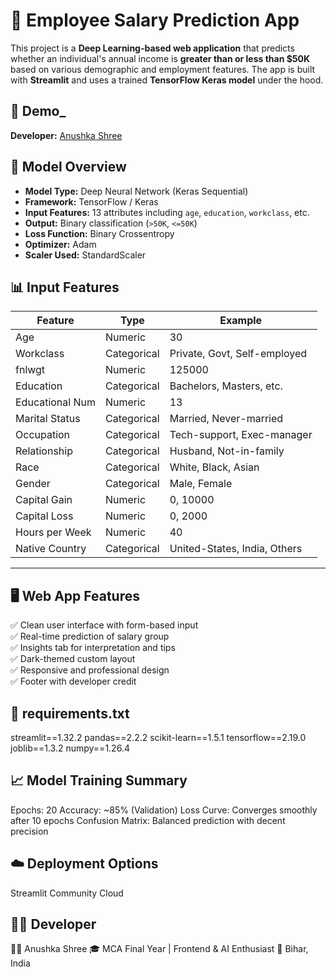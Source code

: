 # 💼 Employee Salary Prediction App

This project is a **Deep Learning-based web application** that predicts whether an individual's annual income is **greater than or less than $50K** based on various demographic and employment features. The app is built with **Streamlit** and uses a trained **TensorFlow Keras model** under the hood.

## 🚀 Demo_  
**Developer:** [Anushka Shree](https://github.com/Anushka407)


## 🧠 Model Overview

- **Model Type:** Deep Neural Network (Keras Sequential)
- **Framework:** TensorFlow / Keras
- **Input Features:** 13 attributes including `age`, `education`, `workclass`, etc.
- **Output:** Binary classification (`>50K`, `<=50K`)
- **Loss Function:** Binary Crossentropy
- **Optimizer:** Adam
- **Scaler Used:** StandardScaler


## 📊 Input Features

| Feature           | Type         | Example                        |
|------------------|--------------|--------------------------------|
| Age              | Numeric      | 30                             |
| Workclass        | Categorical  | Private, Govt, Self-employed   |
| fnlwgt           | Numeric      | 125000                         |
| Education        | Categorical  | Bachelors, Masters, etc.       |
| Educational Num  | Numeric      | 13                             |
| Marital Status   | Categorical  | Married, Never-married         |
| Occupation       | Categorical  | Tech-support, Exec-manager     |
| Relationship     | Categorical  | Husband, Not-in-family         |
| Race             | Categorical  | White, Black, Asian            |
| Gender           | Categorical  | Male, Female                   |
| Capital Gain     | Numeric      | 0, 10000                       |
| Capital Loss     | Numeric      | 0, 2000                        |
| Hours per Week   | Numeric      | 40                             |
| Native Country   | Categorical  | United-States, India, Others   |

---

## 🖥️ Web App Features

✅ Clean user interface with form-based input  
✅ Real-time prediction of salary group  
✅ Insights tab for interpretation and tips  
✅ Dark-themed custom layout  
✅ Responsive and professional design  
✅ Footer with developer credit


## 🧪 requirements.txt
streamlit==1.32.2
pandas==2.2.2
scikit-learn==1.5.1
tensorflow==2.19.0
joblib==1.3.2
numpy==1.26.4

## 📈 Model Training Summary
Epochs: 20
Accuracy: ~85% (Validation)
Loss Curve: Converges smoothly after 10 epochs
Confusion Matrix: Balanced prediction with decent precision

## ☁️ Deployment Options
Streamlit Community Cloud
  

## 🙋‍♀️ Developer
👩‍💻 Anushka Shree
🎓 MCA Final Year | Frontend & AI Enthusiast
📍 Bihar, India


